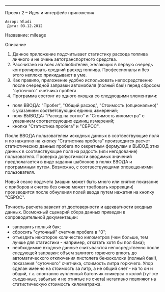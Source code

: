 *******************************************************

Проект 2 – Идея и интерфейс приложения

    Автор: Wladi
     Дата: 03.12.2012
Назавание: mileage


Описание

1. Данное приложение подсчитывает статистику расхода топлива личного и не очень автотранспортного средства.
2. Рассчитано на всех автолюбителей, желающих в первую очередь контролировать средний расход топлива. 
   Профессионалы и без этого неплохо прикидывают в уме.
3. Как правило, приложение удобно использовать непосредственно после очередной заправки автомобиля (полный бак!) перед сбросом "суточного" счетчика пробега.
4. Программа состоит из одного окошка со следующими элементами:
- поля ВВОДА: "Пробег", "Общий расход", "Стоимость (опционально)" с указанием соответсвующих единиц измерений;
- поля ВЫВОДА: "Расход на сотню" и "Стоимость километра" с указанием соответсвующих единиц измерений;
- кнопки "Статистика пробега" и "СБРОС".

После ВВОДА пользователем исходных данных в ссотвествующие поля и по нажатию на кнопку "Статистика пробега" производится расчет статистических данных пробега по секретным формулам и ВЫВОД этих данных в соотвествующие поля на радость (или негодование) пользователя. Проверка допустимости вводимых значений предполагается в виде задания шаблонов в полях ВВОДА и программным путем. Возможно, с соотвествующими оповещениями пользователя.

Новый сеанс подсчета (машин может быть много или снятие показание с приборов и счетов без очков может требовать коррекции) производится после обнуления полей ввода путем нажатия на кнопку "СБРОС".

Точность расчета зависит от достоверности и адекватности входных данных.
Возможный сценарий сбора данных приведен в сопроводительной документации:

- заправить полный бак;
- сбросить "суточный" счетчик пробега в "0";
- отъездить некоторое количество километров (чем больше, тем лучше для статистики - например, откатать хотя бы пол бака);
- необходимые входные данные считываются непосредственно после следующей заправки: объем залитого горючего  вплоть до автоматического отключения пистолета бензоколоки (полный бак!), показания "суточного" счетчика, стоимость литра горючего. Упор сделан именно на стоимость за литр, а не общий счет - на то он и общий, т.к. спонтанно купленный батончик сникерса с колой (тут же съеденные, забытые и не отнятые из счета) негативно повлияют на статистическую стоимость километража.